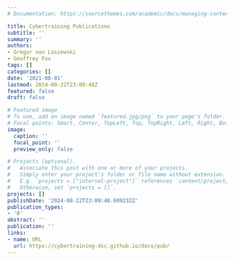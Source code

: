 ```yaml
---
# Documentation: https://sourcethemes.com/academic/docs/managing-content/

title: Cybertraining Publications
subtitle: ''
summary: ''
authors:
- Gregor von Laszewski
- Geoffrey Fox
tags: []
categories: []
date: '2021-08-01'
lastmod: 2024-08-22T23:09:48Z
featured: false
draft: false

# Featured image
# To use, add an image named `featured.jpg/png` to your page's folder.
# Focal points: Smart, Center, TopLeft, Top, TopRight, Left, Right, BottomLeft, Bottom, BottomRight.
image:
  caption: ''
  focal_point: ''
  preview_only: false

# Projects (optional).
#   Associate this post with one or more of your projects.
#   Simply enter your project's folder or file name without extension.
#   E.g. `projects = ["internal-project"]` references `content/project/deep-learning/index.md`.
#   Otherwise, set `projects = []`.
projects: []
publishDate: '2024-08-22T23:09:48.699232Z'
publication_types:
- '0'
abstract: ''
publication: ''
links:
- name: URL
  url: https://cybertraining-dsc.github.io/docs/pub/
---
```

